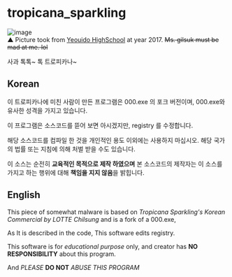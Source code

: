 # tropicana_sparkling
![image](https://user-images.githubusercontent.com/27724108/54730110-5f8c0680-4bca-11e9-9ab0-b0a05ef40f45.png)  
▲ Picture took from [Yeouido HighSchool](https://ko.wikipedia.org/wiki/%EC%97%AC%EC%9D%98%EB%8F%84%EA%B3%A0%EB%93%B1%ED%95%99%EA%B5%90) at year 2017. ~~Ms. gilsuk must be mad at me. lol~~  
  
사과 톡톡~ 톡 트로피카나~

## Korean
이 트로피카나에 미친 사람이 만든 프로그램은 000.exe 의 포크 버전이며,
000.exe와 유사한 성격을 가지고 있습니다.

이 프로그램은 소스코드를 뜯어 보면 아시겠지만, registry 를 수정합니다.

해당 소스코드를 컴파일 한 것을 개인적인 용도 이외에는 사용하지 마십시오.
해당 국가의 법률 또는 지침에 의해 처벌 받을 수도 있습니다.

이 소스는 순전히 **교육적인 목적으로 제작 하였으며** 본 소스코드의 제작자는
이 소스를 가지고 하는 행위에 대해 **책임을 지지 않음**을 밝힙니다.

## English
This piece of somewhat malware is based on
*Tropicana Sparkling's Korean Commercial by LOTTE Chilsung*
and is a fork of a 000.exe,

As It is described in the code, This software edits registry.

This software is for *educational purpose* only,
and creator has **NO RESPONSIBILITY** about this program.

And *PLEASE* **DO NOT** *ABUSE THIS PROGRAM*
